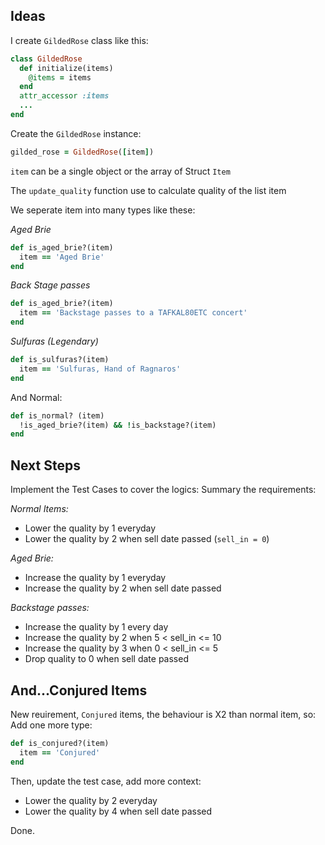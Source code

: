 ## Ideas

I create `GildedRose` class like this:
```ruby
class GildedRose
  def initialize(items)
    @items = items
  end
  attr_accessor :items
  ...
end
```
Create the `GildedRose` instance:
```ruby
gilded_rose = GildedRose([item])
```
`item` can be a single object or the array of Struct `Item`

The `update_quality` function use to calculate quality of the list item

We seperate item into many types like these:

*Aged Brie*
```ruby
def is_aged_brie?(item)
  item == 'Aged Brie'
end
```
*Back Stage passes*
```ruby
def is_aged_brie?(item)
  item == 'Backstage passes to a TAFKAL80ETC concert'
end
```
*Sulfuras (Legendary)*
```ruby
def is_sulfuras?(item)
  item == 'Sulfuras, Hand of Ragnaros'
end
```
And Normal:
```ruby
def is_normal? (item)
  !is_aged_brie?(item) && !is_backstage?(item)
end
```

## Next Steps

Implement the Test Cases to cover the logics:
Summary the requirements:

*Normal Items:*
- Lower the quality by 1 everyday
- Lower the quality by 2 when sell date passed (`sell_in = 0`)

*Aged Brie:*
- Increase the quality by 1 everyday
- Increase the quality by 2 when sell date passed

*Backstage passes:*
- Increase the quality by 1 every day
- Increase the quality by 2 when 5 < sell_in <= 10
- Increase the quality by 3 when 0 < sell_in <= 5
- Drop quality to 0 when sell date passed

## And...Conjured Items

New reuirement, `Conjured` items, the behaviour is X2 than normal item, so:
Add one more type:
```ruby
def is_conjured?(item)
  item == 'Conjured'
end
```
Then, update the test case, add more context:
- Lower the quality by 2 everyday
- Lower the quality by 4 when sell date passed

Done.


